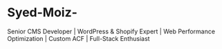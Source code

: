 # Syed-Moiz-
Senior CMS Developer | WordPress &amp; Shopify Expert | Web Performance Optimization | Custom ACF | Full-Stack Enthusiast
